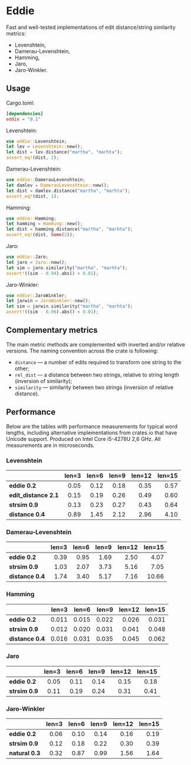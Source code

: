 # Eddie

Fast and well-tested implementations of edit distance/string similarity metrics:
- Levenshtein,
- Damerau-Levenshtein,
- Hamming,
- Jaro,
- Jaro-Winkler.


## Usage

Cargo.toml:
```toml
[dependencies]
eddie = "0.1"
 ```

Levenshtein:
```rust
use eddie::Levenshtein;
let lev = Levenshtein::new();
let dist = lev.distance("martha", "marhta");
assert_eq!(dist, 2);
```

Damerau-Levenshtein:
```rust
use eddie::DamerauLevenshtein;
let damlev = DamerauLevenshtein::new();
let dist = damlev.distance("martha", "marhta");
assert_eq!(dist, 1);
```

Hamming:
```rust
use eddie::Hamming;
let hamming = Hamming::new();
let dist = hamming.distance("martha", "marhta");
assert_eq!(dist, Some(2));
```

Jaro:
```rust
use eddie::Jaro;
let jaro = Jaro::new();
let sim = jaro.similarity("martha", "marhta");
assert!((sim - 0.94).abs() < 0.01);
```

Jaro-Winkler:
```rust
use eddie::JaroWinkler;
let jarwin = JaroWinkler::new();
let sim = jarwin.similarity("martha", "marhta");
assert!((sim - 0.96).abs() < 0.01);
```

## Complementary metrics

The main metric methods are complemented with inverted and/or relative versions.
The naming convention across the crate is following:
- `distance` — a number of edits required to transform one string to the other;
- `rel_dist` — a distance between two strings, relative to string length (inversion of similarity);
- `similarity` — similarity between two strings (inversion of relative distance).


## Performance

Below are the tables with performance measurements for typical word lengths, including alternative implementations from crates.io that have Unicode support. Produced on Intel Core i5-4278U 2,6 GHz. All measurements are in microseconds.


### Levenshtein

|                       |  len=3 |  len=6 |  len=9 |  len=12 |  len=15 |
| :-------------------- | -----: | -----: | -----: | ------: | ------: |
| **eddie 0.2**         |   0.05 |   0.12 |   0.18 |    0.35 |    0.57 |
| **edit_distance 2.1** |   0.15 |   0.19 |   0.26 |    0.49 |    0.60 |
| **strsim 0.9**        |   0.13 |   0.23 |   0.27 |    0.43 |    0.64 |
| **distance 0.4**      |   0.89 |   1.45 |   2.12 |    2.96 |    4.10 |


### Damerau-Levenshtein

|                  |  len=3 |  len=6 |  len=9 |  len=12 |  len=15 |
| :--------------- | -----: | -----: | -----: | ------: | ------: |
| **eddie 0.2**    |   0.39 |   0.95 |   1.69 |    2.50 |    4.07 |
| **strsim 0.9**   |   1.03 |   2.07 |   3.73 |    5.16 |    7.05 |
| **distance 0.4** |   1.74 |   3.40 |   5.17 |    7.16 |   10.66 |


### Hamming

|                  |  len=3 |  len=6 |  len=9 |  len=12 |  len=15 |
| :--------------- | -----: | -----: | -----: | ------: | ------: |
| **eddie 0.2**    |  0.011 |  0.015 |  0.022 |   0.026 |   0.031 |
| **strsim 0.9**   |  0.012 |  0.020 |  0.031 |   0.041 |   0.048 |
| **distance 0.4** |  0.016 |  0.031 |  0.035 |   0.045 |   0.062 |


### Jaro

|                |  len=3 |  len=6 |  len=9 |  len=12 |  len=15 |
| :------------- | -----: | -----: | -----: | ------: | ------: |
| **eddie 0.2**  |   0.05 |   0.11 |   0.14 |    0.15 |    0.18 |
| **strsim 0.9** |   0.11 |   0.19 |   0.24 |    0.31 |    0.41 |


### Jaro-Winkler

|                 |  len=3 |  len=6 |  len=9 |  len=12 |  len=15 |
| :-------------- | -----: | -----: | -----: | ------: | ------: |
| **eddie 0.2**   |   0.06 |   0.10 |   0.14 |    0.16 |    0.19 |
| **strsim 0.9**  |   0.12 |   0.18 |   0.22 |    0.30 |    0.39 |
| **natural 0.3** |   0.32 |   0.87 |   0.99 |    1.56 |    1.64 |
